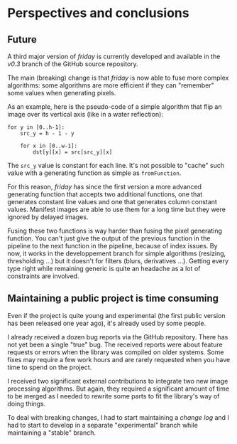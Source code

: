 # Perspectives and conclusions

## Future

A third major version of *friday* is currently developed and available in the
*v0.3* branch of the GitHub source repository.

The main (breaking) change is that *friday* is now able to fuse more complex
algorithms: some algorithms are more efficient if they can "remember" some
values when generating pixels.

As an example, here is the pseudo-code of a simple algorithm that flip an
image over its vertical axis (like in a water reflection):

    for y in [0..h-1]:
        src_y = h - 1 - y

        for x in [0..w-1]:
            dst[y][x] = src[src_y][x]

The `src_y` value is constant for each line. It's not possible to "cache" such
value with a generating function as simple as `fromFunction`.

For this reason, *friday* has since the first version a more advanced generating
function that accepts two additional functions, one that generates constant line
values and one that generates column constant values. Manifest images are able
to use them for a long time but they were ignored by delayed images.

Fusing these two functions is way harder than fusing the pixel generating
function. You can't just give the output of the previous function in the
pipeline to the next function in the pipeline, because of index issues. By now,
it works in the developpement branch for simple algorithms (resizing,
thresholding ...) but it doesn't for filters (blurs, derivatives ...). Getting
every type right while remaining generic is quite an headache as a lot of
constraints are involved.

## Maintaining a public project is time consuming

Even if the project is quite young and experimental (the first public version
has been released one year ago), it's already used by some people.

I already received a dozen bug reports via the GitHub repository. There has not
yet been a single "true" bug. The received reports were about feature requests
or errors when the library was compiled on older systems. Some fixes may require
a few work hours and are rarely requested when you have time to spend on the
project.

I received two significant external contributions to integrate two new image
processing algorithms. But again, they required a significant amount of time to
be merged as I needed to rewrite some parts to fit the library's way of doing
things.

To deal with breaking changes, I had to start maintaining a *change log* and I 
had to start to develop in a separate "experimental" branch while maintaining a
"stable" branch.